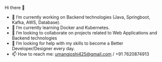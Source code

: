 Hi there 👋
- 🔭 I’m currently working on Backend technologies (Java, Springboot, Kafka, AWS, Database).
- 🌱 I’m currently learning Docker and Kubernetes.
- 👯 I’m looking to collaborate on projects related to Web Applications and Backend technologies
- 🤔 I’m looking for help with my skills to become a Better Developer/Designer every day. 
- 📫 How to reach me: umangjoshi425@gmail.com / +91 7620874913
